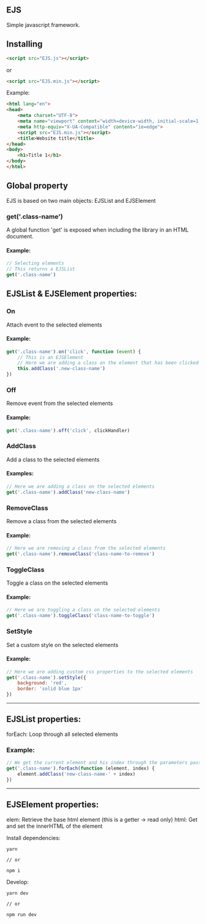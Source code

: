 **EJS**
---
Simple javascript framework.

## Installing

```html
<script src="EJS.js"></script>
```
or
```html
<script src="EJS.min.js"></script>
```

Example:

```html
<html lang="en">
<head>
    <meta charset="UTF-8">
    <meta name="viewport" content="width=device-width, initial-scale=1.0">
    <meta http-equiv="X-UA-Compatible" content="ie=edge">
    <script src="EJS.min.js"></script>
    <title>Website title</title>
</head>
<body>
    <h1>Title 1</h1>
</body>
</html>
```
## Global property

EJS is based on two main objects: EJSList and EJSElement

### get('.class-name')

A global function 'get' is exposed when including the library in an HTML document.

#### Example:

```js
// Selecting elements
// This returns a EJSList
get('.class-name')
```

## EJSList & EJSElement properties:

### On
Attach event to the selected elements

#### Example: 

```js
get('.class-name').on('click', function (event) {
    // This is an EJSElement
    // Here we are adding a class on the element that has been clicked
    this.addClass('.new-class-name')
})
```

### Off
Remove event from the selected elements

#### Example: 

```js
get('.class-name').off('click', clickHandler)
```

### AddClass
Add a class to the selected elements

#### Examples:

```js
// Here we are adding a class on the selected elements
get('.class-name').addClass('new-class-name')
```

### RemoveClass
Remove a class from the selected elements

#### Example:

```js
// Here we are removing a class from the selected elements
get('.class-name').removeClass('class-name-to-remove')
```

### ToggleClass
Toggle a class on the selected elements

#### Example:

```js
// Here we are toggling a class on the selected elements
get('.class-name').toggleClass('class-name-to-toggle')
```

### SetStyle
Set a custom style on the selected elements

#### Example:

```js
// Here we are adding custom css properties to the selected elements
get('.class-name').setStyle({
    background: 'red',
    border: 'solid blue 1px'
})
```

---
## EJSList properties:

forEach: Loop through all selected elements
### Example:

```js
// We get the current element and his index through the parameters passed to the handler function
get('.class-name').forEach(function (element, index) {
    element.addClass('new-class-name-' + index)
})
```

---
## EJSElement properties:

elem: Retrieve the base html element (this is a getter -> read only)
html: Get and set the innerHTML of the element

Install dependencies:
```
yarn

// or

npm i
```
Develop:
```
yarn dev

// or

npm run dev
```
